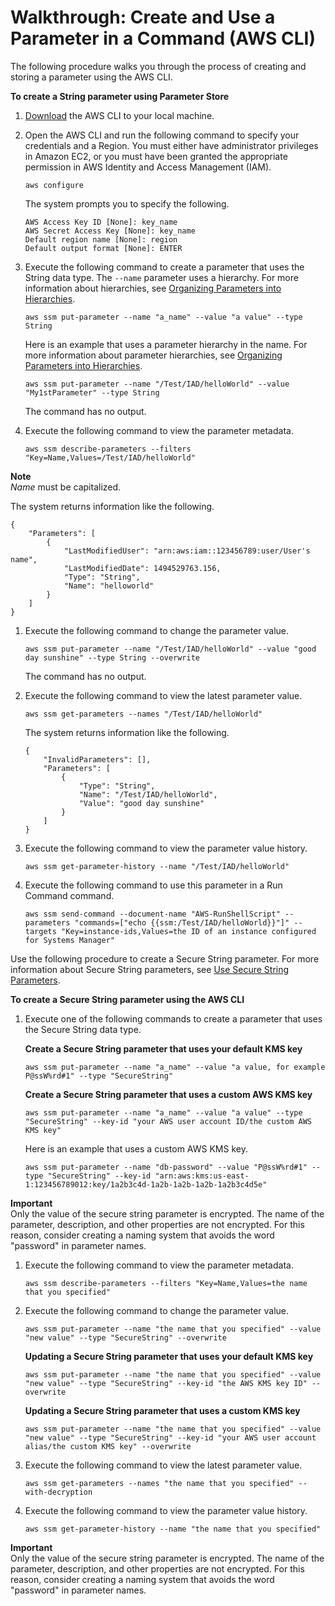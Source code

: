 # Walkthrough: Create and Use a Parameter in a Command \(AWS CLI\)<a name="sysman-paramstore-cli"></a>

The following procedure walks you through the process of creating and storing a parameter using the AWS CLI\.

**To create a String parameter using Parameter Store**

1. [Download](https://aws.amazon.com/cli/) the AWS CLI to your local machine\.

1. Open the AWS CLI and run the following command to specify your credentials and a Region\. You must either have administrator privileges in Amazon EC2, or you must have been granted the appropriate permission in AWS Identity and Access Management \(IAM\)\.

   ```
   aws configure
   ```

   The system prompts you to specify the following\.

   ```
   AWS Access Key ID [None]: key_name
   AWS Secret Access Key [None]: key_name
   Default region name [None]: region
   Default output format [None]: ENTER
   ```

1. Execute the following command to create a parameter that uses the String data type\. The `--name` parameter uses a hierarchy\. For more information about hierarchies, see [Organizing Parameters into Hierarchies](sysman-paramstore-su-organize.md)\.

   ```
   aws ssm put-parameter --name "a_name" --value "a value" --type String
   ```

   Here is an example that uses a parameter hierarchy in the name\. For more information about parameter hierarchies, see [Organizing Parameters into Hierarchies](sysman-paramstore-su-organize.md)\.

   ```
   aws ssm put-parameter --name "/Test/IAD/helloWorld" --value "My1stParameter" --type String 
   ```

   The command has no output\.

1. Execute the following command to view the parameter metadata\.

   ```
   aws ssm describe-parameters --filters "Key=Name,Values=/Test/IAD/helloWorld"
   ```
**Note**  
*Name* must be capitalized\.

   The system returns information like the following\.

   ```
   {
       "Parameters": [
           {
               "LastModifiedUser": "arn:aws:iam::123456789:user/User's name",
               "LastModifiedDate": 1494529763.156,
               "Type": "String",
               "Name": "helloworld"
           }
       ]
   }
   ```

1. Execute the following command to change the parameter value\.

   ```
   aws ssm put-parameter --name "/Test/IAD/helloWorld" --value "good day sunshine" --type String --overwrite
   ```

   The command has no output\.

1. Execute the following command to view the latest parameter value\.

   ```
   aws ssm get-parameters --names "/Test/IAD/helloWorld"
   ```

   The system returns information like the following\.

   ```
   {
       "InvalidParameters": [],
       "Parameters": [
           {
               "Type": "String",
               "Name": "/Test/IAD/helloWorld",
               "Value": "good day sunshine"
           }
       ]
   }
   ```

1. Execute the following command to view the parameter value history\.

   ```
   aws ssm get-parameter-history --name "/Test/IAD/helloWorld"
   ```

1. Execute the following command to use this parameter in a Run Command command\.

   ```
   aws ssm send-command --document-name "AWS-RunShellScript" --parameters "commands=["echo {{ssm:/Test/IAD/helloWorld}}"]" --targets "Key=instance-ids,Values=the ID of an instance configured for Systems Manager"
   ```

Use the following procedure to create a Secure String parameter\. For more information about Secure String parameters, see [Use Secure String Parameters](sysman-paramstore-about.md#sysman-paramstore-securestring)\.

**To create a Secure String parameter using the AWS CLI**

1. Execute one of the following commands to create a parameter that uses the Secure String data type\.

   **Create a Secure String parameter that uses your default KMS key**

   ```
   aws ssm put-parameter --name "a_name" --value "a value, for example P@ssW%rd#1" --type "SecureString"
   ```

   **Create a Secure String parameter that uses a custom AWS KMS key**

   ```
   aws ssm put-parameter --name "a_name" --value "a value" --type "SecureString" --key-id "your AWS user account ID/the custom AWS KMS key"
   ```

   Here is an example that uses a custom AWS KMS key\.

   ```
   aws ssm put-parameter --name "db-password" --value "P@ssW%rd#1" --type "SecureString" --key-id "arn:aws:kms:us-east-1:123456789012:key/1a2b3c4d-1a2b-1a2b-1a2b-1a2b3c4d5e"
   ```
**Important**  
Only the value of the secure string parameter is encrypted\. The name of the parameter, description, and other properties are not encrypted\. For this reason, consider creating a naming system that avoids the word "password" in parameter names\. 

1. Execute the following command to view the parameter metadata\.

   ```
   aws ssm describe-parameters --filters "Key=Name,Values=the name that you specified"
   ```

1. Execute the following command to change the parameter value\.

   ```
   aws ssm put-parameter --name "the name that you specified" --value "new value" --type "SecureString" --overwrite
   ```

   **Updating a Secure String parameter that uses your default KMS key**

   ```
   aws ssm put-parameter --name "the name that you specified" --value "new value" --type "SecureString" --key-id "the AWS KMS key ID" --overwrite
   ```

   **Updating a Secure String parameter that uses a custom KMS key**

   ```
   aws ssm put-parameter --name "the name that you specified" --value "new value" --type "SecureString" --key-id "your AWS user account alias/the custom KMS key" --overwrite
   ```

1. Execute the following command to view the latest parameter value\.

   ```
   aws ssm get-parameters --names "the name that you specified" --with-decryption
   ```

1. Execute the following command to view the parameter value history\.

   ```
   aws ssm get-parameter-history --name "the name that you specified"
   ```

**Important**  
Only the value of the secure string parameter is encrypted\. The name of the parameter, description, and other properties are not encrypted\. For this reason, consider creating a naming system that avoids the word "password" in parameter names\. 